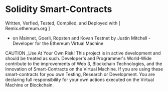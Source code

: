 # Solidity Smart-Contracts
Written, Verfied, Tested, Compiled, and Deployed with [ Remix.ethereum.org ]
- on Mainnet, Goerli, Ropsten and Kovan Testnet by Justin Mitchell -Developer for the Ethereum Virtual Machine

CAUTION _Use At Your Own Risk! This project is in active development and should be treated as such. Developer's and Programmer's World-Wide contribute to the improvements of Web 3, Blockchain Technologies, and the Innovation of Smart-Contracts on the Virtual Machine. If you are using these smart-contracts for you own Testing, Research or Development. You are declaring full responsibility for your own actions executed on the Virtual Machine or Blockchain.
